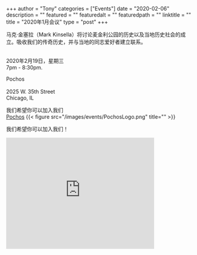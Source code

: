 
+++
author = "Tony"
categories = ["Events"]
date = "2020-02-06"
description = ""
featured = ""
featuredalt = ""
featuredpath = ""
linktitle = ""
title = "2020年1月会议"
type = "post"
+++

马克·金塞拉（Mark Kinsella）将讨论麦金利公园的历史以及当地历史社会的成立。吸收我们的传奇历史，并与当地的同志爱好者建立联系。


</br>2020年2月19日，星期三
</br>7pm - 8:30pm. </br>

Pochos<br/>  
2025 W. 35th Street<br/> 
Chicago, IL <br/> 

我们希望你可以加入我们  
 <a href="https://www.pochoschicago.com"> Pochos</a>
{{< figure src="/images/events/PochosLogo.png" title="" >}}

我们希望你可以加入我们！

<iframe src="https://www.google.com/maps/embed?pb=!1m14!1m8!1m3!1d11891.65129231054!2d-87.6763368!3d41.8301753!3m2!1i1024!2i768!4f13.1!3m3!1m2!1s0x0%3A0x70a5a2b8ebf0a4!2sPochos!5e0!3m2!1sen!2sus!4v1581283179300!5m2!1sen!2sus" width="400" height="300" frameborder="0" style="border:0;" allowfullscreen=""></iframe>
<br/>
<br/>

